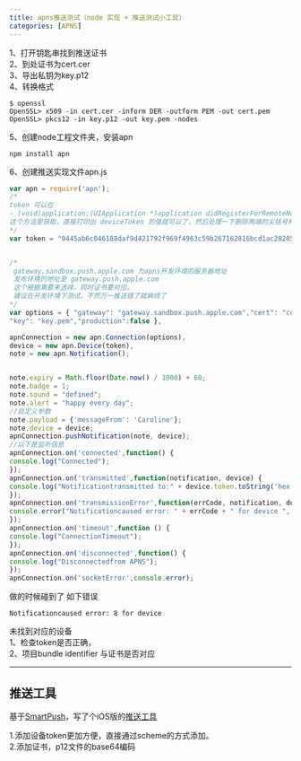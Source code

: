 ```yaml
---
title: apns推送测试（node 实现 + 推送测试小工具）
categories: [APNS]
---
```



1、打开钥匙串找到推送证书  
2、到处证书为cert.cer  
3、导出私钥为key.p12  
4、转换格式  

```
$ openssl
OpenSSL> x509 -in cert.cer -inform DER -outform PEM -out cert.pem
OpenSSL> pkcs12 -in key.p12 -out key.pem -nodes
```

5、创建node工程文件夹，安装apn

```
npm install apn
```
6、创建推送实现文件apn.js

```js
var apn = require('apn');
/*
token 可以在
- (void)application:(UIApplication *)application didRegisterForRemoteNotificationsWithDeviceToken:(NSData *)deviceToken;
这个方法里获取，直接打印出 deviceToken 的值就可以了，然后处理一下删除两端的尖括号和中间的空格
*/
var token = "9445ab6c046188daf9d421792f969f4963c59b267162816bcd1ac2828582baa6";


/*
 gateway.sandbox.push.apple.com 为apns开发环境的服务器地址
 发布环境的地址是 gateway.push.apple.com
 这个根据需要来选择，同时证书要对应。
 建议在开发环境下测试，不然万一推送错了就麻烦了
*/
var options = { "gateway": "gateway.sandbox.push.apple.com","cert": "cert.pem",
"key": "key.pem","production":false },

apnConnection = new apn.Connection(options),   
device = new apn.Device(token),
note = new apn.Notification();


note.expiry = Math.floor(Date.now() / 1000) + 60;
note.badge = 1;
note.sound = "defined";
note.alert = "happy every day";
//自定义参数
note.payload = {'messageFrom': 'Caroline'};
note.device = device;
apnConnection.pushNotification(note, device);
//以下是监听信息
apnConnection.on('connected',function() {
console.log("Connected");
});
apnConnection.on('transmitted',function(notification, device) {
console.log("Notificationtransmitted to:" + device.token.toString('hex'));
});
apnConnection.on('transmissionError',function(errCode, notification, device) {
console.error("Notificationcaused error: " + errCode + " for device ", device,notification);
});
apnConnection.on('timeout',function () {
console.log("ConnectionTimeout");
});
apnConnection.on('disconnected',function() {
console.log("Disconnectedfrom APNS");
});
apnConnection.on('socketError',console.error);

```
做的时候碰到了 如下错误
```
Notificationcaused error: 8 for device
```
未找到对应的设备  
1、检查token是否正确，  
2、项目bundle identifier 与证书是否对应  

---

## 推送工具
基于[SmartPush](https://github.com/shaojiankui/SmartPush)，写了个iOS版的[推送工具](https://github.com/DullDevil/PushTest)

1.添加设备token更加方便，直接通过scheme的方式添加。  
2.添加证书，p12文件的base64编码
